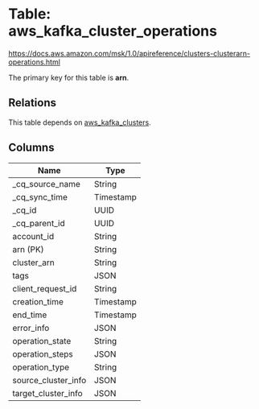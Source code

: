 # Table: aws_kafka_cluster_operations

https://docs.aws.amazon.com/msk/1.0/apireference/clusters-clusterarn-operations.html

The primary key for this table is **arn**.

## Relations
This table depends on [aws_kafka_clusters](aws_kafka_clusters.md).

## Columns
| Name          | Type          |
| ------------- | ------------- |
|_cq_source_name|String|
|_cq_sync_time|Timestamp|
|_cq_id|UUID|
|_cq_parent_id|UUID|
|account_id|String|
|arn (PK)|String|
|cluster_arn|String|
|tags|JSON|
|client_request_id|String|
|creation_time|Timestamp|
|end_time|Timestamp|
|error_info|JSON|
|operation_state|String|
|operation_steps|JSON|
|operation_type|String|
|source_cluster_info|JSON|
|target_cluster_info|JSON|